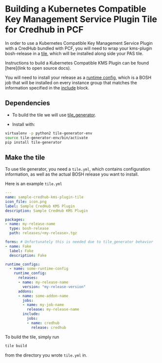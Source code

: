 # Building a Kubernetes Compatible Key Management Service Plugin Tile for Credhub in PCF

In order to use a Kubernetes Compatible Key Management Service Plugin with a CredHub bundled with PCF,
you will need to wrap your kms-plugin bosh-release in a
[tile](https://docs.pivotal.io/tiledev/2-4/index.html), which will be installed along side your PAS tile.

Instructions to build a Kubernetes Compatible KMS Plugin can be found [here](link to open source docs).

You will need to install your release as a [runtime config](https://bosh.io/docs/runtime-config/),
which is a BOSH job that will be installed on every instance group that matches the information
specified in the [include](https://bosh.io/docs/runtime-config/#placement-rules) block.

## Dependencies

- To build the tile we will use [tile_generator](https://docs.pivotal.io/tiledev/2-4/tile-generator.html).

- Install with:
```bash
virtualenv -p python2 tile-generator-env
source tile-generator-env/bin/activate
pip install tile-generator
```

## Make the tile

To use tile generator, you need a `tile.yml`, which contains configuration information, as well as the actual BOSH release you want to install. 

Here is an example `tile.yml`

```yaml
---
name: sample-credhub-kms-plugin-tile
icon_file: icon.png
label: Sample CredHub KMS Plugin
description: Sample CredHub KMS Plugin

packages:
- name: my-release-name
  type: bosh-release
  path: releases/<my-release>.tgz

forms: # Unfortunately this is needed due to tile_generator behavior
- name: Fake
  label: Fake
  description: Fake

runtime_configs:
  - name: some-runtime-config
    runtime_config:
      releases:
      - name: my-release-name
        version: "my-release-version"
      addons:
      - name: some-addon-name
        jobs:
        - name: my-job-name
          release: my-release-name
        include:
          jobs:
          - name: credhub
            release: credhub
```


To build the tile, simply run
```bash
tile build
```
from the directory you wrote `tile.yml` in.



